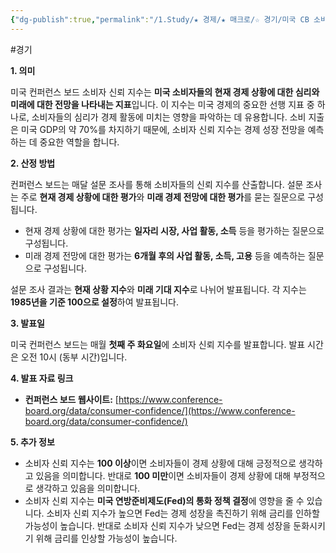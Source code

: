 ```yaml
---
{"dg-publish":true,"permalink":"/1.Study/★ 경제/★ 매크로/☆ 경기/미국 CB 소비자신뢰지수/CB소비자신뢰지수/","created":"2024-11-20T21:02:27.005+09:00","updated":"2025-06-03T20:07:19.648+09:00"}
---
```


#경기 

**1. 의미**

미국 컨퍼런스 보드 소비자 신뢰 지수는 **미국 소비자들의 현재 경제 상황에 대한 심리와 미래에 대한 전망을 나타내는 지표**입니다. 이 지수는 미국 경제의 중요한 선행 지표 중 하나로, 소비자들의 심리가 경제 활동에 미치는 영향을 파악하는 데 유용합니다. 소비 지출은 미국 GDP의 약 70%를 차지하기 때문에, 소비자 신뢰 지수는 경제 성장 전망을 예측하는 데 중요한 역할을 합니다.

**2. 산정 방법**

컨퍼런스 보드는 매달 설문 조사를 통해 소비자들의 신뢰 지수를 산출합니다. 설문 조사는 주로 **현재 경제 상황에 대한 평가**와 **미래 경제 전망에 대한 평가**를 묻는 질문으로 구성됩니다.

- 현재 경제 상황에 대한 평가는 **일자리 시장, 사업 활동, 소득** 등을 평가하는 질문으로 구성됩니다.
- 미래 경제 전망에 대한 평가는 **6개월 후의 사업 활동, 소득, 고용** 등을 예측하는 질문으로 구성됩니다.

설문 조사 결과는 **현재 상황 지수**와 **미래 기대 지수**로 나뉘어 발표됩니다. 각 지수는 **1985년을 기준 100으로 설정**하여 발표됩니다.

**3. 발표일**

미국 컨퍼런스 보드는 매월 **첫째 주 화요일**에 소비자 신뢰 지수를 발표합니다. 발표 시간은 오전 10시 (동부 시간)입니다.

**4. 발표 자료 링크**

- **컨퍼런스 보드 웹사이트:** [https://www.conference-board.org/data/consumer-confidence/](https://www.conference-board.org/data/consumer-confidence/)

**5. 추가 정보**

- 소비자 신뢰 지수는 **100 이상**이면 소비자들이 경제 상황에 대해 긍정적으로 생각하고 있음을 의미합니다. 반대로 **100 미만**이면 소비자들이 경제 상황에 대해 부정적으로 생각하고 있음을 의미합니다.
- 소비자 신뢰 지수는 **미국 연방준비제도(Fed)의 통화 정책 결정**에 영향을 줄 수 있습니다. 소비자 신뢰 지수가 높으면 Fed는 경제 성장을 촉진하기 위해 금리를 인하할 가능성이 높습니다. 반대로 소비자 신뢰 지수가 낮으면 Fed는 경제 성장을 둔화시키기 위해 금리를 인상할 가능성이 높습니다.